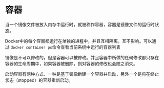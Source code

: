 # 容器

当一个镜像文件被放入内存中运行时，就被称作容器，容器是镜像文件的运行时状态。

Docker中的每个容器都运行在单独的进程中，并且互相隔离，互不影响。可以通过 `docker container ps`命令查看当前系统中运行的容器列表

镜像是不可以修改的，但是容器可以被修改。并且容器中所做的任何修改都只存在容器的生命周期中，如果容器被删除，则对容器的修改也会随之消失。

启动容器有两种方式，一种是基于镜像新建一个容器并启动，另外一个是将在终止状态（stopped）的容器重新启动。
